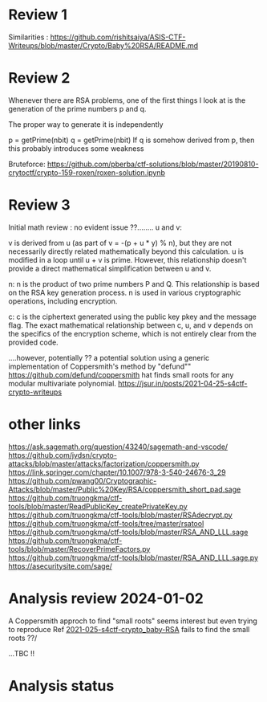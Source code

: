 

# Review 1

Similarities : https://github.com/rishitsaiya/ASIS-CTF-Writeups/blob/master/Crypto/Baby%20RSA/README.md 


# Review 2 
Whenever there are RSA problems, one of the first things I look at is the generation of the prime numbers p and q.

The proper way to generate it is independently

p = getPrime(nbit)
q = getPrime(nbit)
If q is somehow derived from p, then this probably introduces some weakness

Bruteforce: https://github.com/pberba/ctf-solutions/blob/master/20190810-crytoctf/crypto-159-roxen/roxen-solution.ipynb

# Review 3

Initial math review : no evident issue ??........
u and v:

v is derived from u (as part of v = -(p + u * y) % n), but they are not necessarily directly related mathematically beyond this calculation.
u is modified in a loop until u + v is prime. However, this relationship doesn't provide a direct mathematical simplification between u and v.


n:
n is the product of two prime numbers P and Q. This relationship is based on the RSA key generation process.
n is used in various cryptographic operations, including encryption.


c:
c is the ciphertext generated using the public key pkey and the message flag. The exact mathematical relationship between c, u, and v depends on the specifics of the encryption scheme, which is not entirely clear from the provided code.

....however, potentially ?? a potential solution using a generic implementation of Coppersmith's method by "defund"" https://github.com/defund/coppersmith hat finds small roots for any modular multivariate polynomial. 
https://jsur.in/posts/2021-04-25-s4ctf-crypto-writeups




# other links
https://ask.sagemath.org/question/43240/sagemath-and-vscode/
https://github.com/jvdsn/crypto-attacks/blob/master/attacks/factorization/coppersmith.py
https://link.springer.com/chapter/10.1007/978-3-540-24676-3_29
https://github.com/pwang00/Cryptographic-Attacks/blob/master/Public%20Key/RSA/coppersmith_short_pad.sage
https://github.com/truongkma/ctf-tools/blob/master/ReadPublicKey_createPrivateKey.py
https://github.com/truongkma/ctf-tools/blob/master/RSAdecrypt.py
https://github.com/truongkma/ctf-tools/tree/master/rsatool
https://github.com/truongkma/ctf-tools/blob/master/RSA_AND_LLL.sage
https://github.com/truongkma/ctf-tools/blob/master/RecoverPrimeFactors.py
https://github.com/truongkma/ctf-tools/blob/master/RSA_AND_LLL.sage.py
https://asecuritysite.com/sage/

# Analysis review 2024-01-02
A Coppersmith approch to find "small roots" seems interest but even trying to reproduce Ref [2021-025-s4ctf-crypto_baby-RSA](../../../CTF_CRYPTO/RSA/2021-025-s4ctf-crypto_baby-RSA.md)   fails to find the small roots ??/

...TBC !!






# Analysis status



